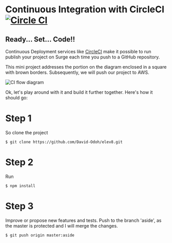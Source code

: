 # Continuous Integration with CircleCI [![Circle CI](https://circleci.com/gh/surge-sh/example-circleci.svg?style=svg)](https://circleci.com/gh/David-Odoh/elev8)

## Ready... Set... Code!!

Continuous Deployment services like [CircleCI](https://circleci.com) make it possible to run publish your project on Surge each time you push to a GitHub repository.

This mini project addresses the portion on the diagram enclosed in a square with brown borders. Subsequently, we will push our project to AWS.

![CI flow diagram](http://dynamicflakesltd.com/image_exports/circleci.jpg)

Ok, let's play around with it and build it further together. Here's how it should go:

# Step 1
So clone the project

```
$ git clone https://github.com/David-Odoh/elev8.git
```
# Step 2
Run

```
$ npm install
```

# Step 3
Improve or propose new features and tests. Push to the branch 'aside', as the master is protected and I will merge the changes.

```
$ git push origin master:aside
```
